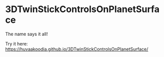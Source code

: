# 3DTwinStickControlsOnPlanetSurface
The name says it all!

Try it here: https://huvaakoodia.github.io/3DTwinStickControlsOnPlanetSurface/
